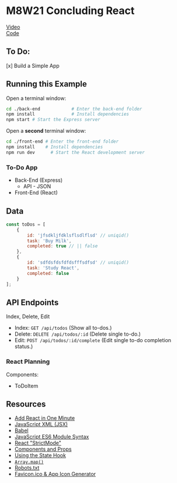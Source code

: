 # M8W21 Concluding React

[Video](https://vimeo.com/1069817587/0022082927)  
[Code](https://github.com/DevHalpin/lectures2024/tree/main/flex/21_10_All/mod8/w21/concluding_react)


## To Do:

[x] Build a Simple App

## Running this Example

Open a terminal window:

```BASH
cd ./back-end            # Enter the back-end folder
npm install              # Install dependencies
npm start # Start the Express server
```

Open a **second** terminal window:

```BASH
cd ./front-end # Enter the front-end folder
npm install    # Install dependencies
npm run dev      # Start the React development server
```

### To-Do App

* Back-End (Express)
    * API - JSON
* Front-End (React)

## Data

```js
const toDos = [
    {
        id: 'jfsdkljfdklsflsdlflsd' // uniqid()
        task: 'Buy Milk',
        completed: true // || false
    },
    {
        id: 'sdfdsfdsfdfdsfffsdfsd' // uniqid()
        task: 'Study React',
        completed: false
    }
];
```

## API Endpoints

Index, Delete, Edit

* Index:  `GET /api/todos` (Show all to-dos.)
* Delete: `DELETE /api/todos/:id` (Delete single to-do.)
* Edit: `POST /api/todos/:id/complete` (Edit single to-do completion status.)

### React Planning

Components:
* ToDoItem

## Resources

* [Add React in One Minute](https://reactjs.org/docs/add-react-to-a-website.html#add-react-in-one-minute)
* [JavaScript XML (JSX)](https://react.dev/learn/writing-markup-with-jsx)
* [Babel](https://babeljs.io/)
* [JavaScript ES6 Module Syntax](https://developer.mozilla.org/en-US/docs/Web/JavaScript/Guide/Modules)
* [React "StrictMode"](https://react.dev/reference/react/StrictMode)
* [Components and Props](https://react.dev/learn/your-first-component)
* [Using the State Hook](https://react.dev/reference/react/useState)
* [`Array.map()`](https://developer.mozilla.org/en-US/docs/Web/JavaScript/Reference/Global_Objects/Array/map)
* [Robots.txt](https://www.robotstxt.org/robotstxt.html)
* [Favicon.ico & App Icon Generator](https://www.favicon-generator.org/)
